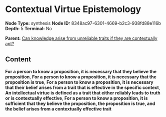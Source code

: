 # Contextual Virtue Epistemology

**Node Type:** synthesis
**Node ID:** 8348ac97-6301-4669-b2c3-938fd88e116b
**Depth:** 5
**Terminal:** No

**Parent:** [Can knowledge arise from unreliable traits if they are contextually apt?](can-knowledge-arise-from-unreliable-traits-if-they-are-contextually-apt-antithesis-ae62a63e-16ec-4bde-9bdc-17d617533ccf.md)

## Content

**For a person to know a proposition, it is necessary that they believe the proposition**, **For a person to know a proposition, it is necessary that the proposition is true**, **For a person to know a proposition, it is necessary that their belief arises from a trait that is effective in the specific context**, **An intellectual virtue is defined as a trait that either reliably leads to truth or is contextually effective**, **For a person to know a proposition, it is sufficient that they believe the proposition, the proposition is true, and the belief arises from a contextually effective trait**
